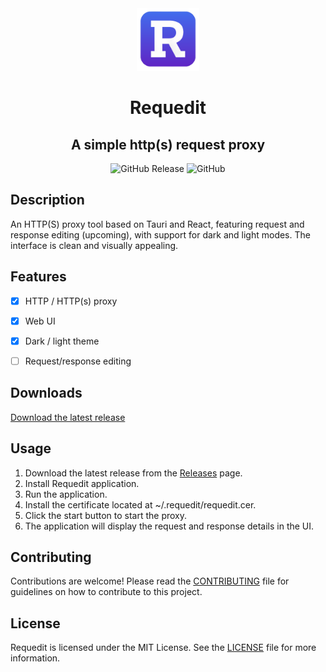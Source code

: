 
<div align="center">
<img style="width:100px; margin:auto" src="src/assets/logo.png">
<h1> Requedit </h1>
<h2> A simple http(s) request proxy</h2>
</div>

<div align="center">

![GitHub Release](https://img.shields.io/github/v/release/requedit/requedit)
![GitHub](https://img.shields.io/github/license/requedit/requedit)

</div>


## Description
An HTTP(S) proxy tool based on Tauri and React, featuring request and response editing (upcoming), with support for dark and light modes. The interface is clean and visually appealing.


## Features
* [x] HTTP / HTTP(s) proxy
* [x] Web UI
* [x] Dark / light theme
* [ ] Request/response editing


## Downloads
[Download the latest release](https://github.com/requedit/requedit/releases/latest)


## Usage
1. Download the latest release from the [Releases](https://github.com/requedit/requedit/releases) page.
2. Install Requedit application.
3. Run the application.
4. Install the certificate located at ~/.requedit/requedit.cer.
4. Click the start button to start the proxy.
5. The application will display the request and response details in the UI.

## Contributing
Contributions are welcome! Please read the [CONTRIBUTING](CONTRIBUTING.md) file for guidelines on how to contribute to this project.

## License
Requedit is licensed under the MIT License. See the [LICENSE](LICENSE) file for more information.
